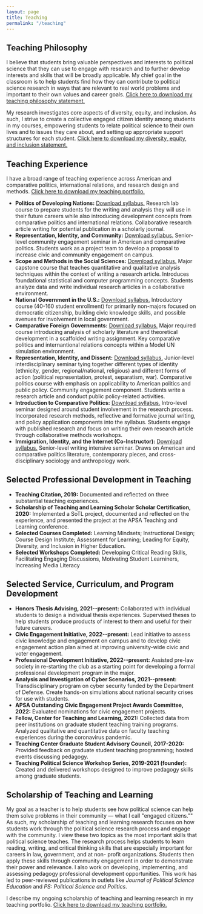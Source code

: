 ```yaml
---
layout: page
title: Teaching
permalink: "/teaching"
---
```


## Teaching Philosophy
I believe that students bring valuable perspectives and interests to political science that they can use to engage with research and to further develop interests and skills that will be broadly applicable. My chief goal in the classroom is to help students find how they can contribute to political science research in ways that are relevant to real world problems and important to their own values and career goals. [Click here to download my teaching philosophy statement.](/files/OBrochta_Teaching.pdf)

My research investigates core aspects of diversity, equity, and inclusion. As such, I strive to create a collective engaged citizen identity among students in my courses, empowering students to relate political science to their own lives and to issues they care about, and setting up appropriate support structures for each student. [Click here to download my diversity, equity, and inclusion statement.](/files/OBrochta_Diversity.pdf)

## Teaching Experience
I have a broad range of teaching experience across American and comparative politics, international relations, and research design and methods. [Click here to download my teaching portfolio.](/files/OBrochtaTeachingPortfolio.pdf) <!-- [Click here to download my reflections on these teaching experiences.](/files/OBrochtaTeachingReflections.pdf) -->

* **Politics of Developing Nations:** [Download syllabus.](/files/Development.pdf) Research lab course to prepare students for the writing and analysis they will use in their future careers while also introducing development concepts from comparative politics and international relations. Collaborative research article writing for potential publication in a scholarly journal.
* **Representation, Identity, and Community:** [Download syllabus.](/files/RepresentationIdentityCommunity.pdf) Senior-level community engagement seminar in American and comparative politics. Students work as a project team to develop a proposal to increase civic and community engagement on campus.
* **Scope and Methods in the Social Sciences:** [Download syllabus.](/files/ScopeandMethods.pdf) Major capstone course that teaches quantitative and qualitative analysis techniques within the context of writing a research article. Introduces foundational statistical and computer programming concepts. Students analyze data and write individual research articles in a collaborative environment.
* **National Government in the U.S.:** [Download syllabus.](files/NationalGovernment.pdf) Introductory course (40-160 student enrollment) for primarily non-majors focused on democratic citizenship, building civic knowledge skills, and possible avenues for involvement in local government.
* **Comparative Foreign Governments:** [Download syllabus.](/files/ComparativeForeignGovernments.pdf) Major required course introducing analysis of scholarly literature and theoretical development in a scaffolded writing assignment. Key comparative politics and internantional relations concepts within a Model UN simulation environment.
* **Representation, Identity, and Dissent:** [Download syllabus.](/files/RepresentationIdentityDissent.pdf) Junior-level interdisciplinary seminar tying together different types of identity (ethnicity, gender, regional/national, religious) and different forms of action (political representation, protest, separatism, war). Comparative politics course with emphasis on applicability to American politics and public policy. Community engagement component. Students write a research article and conduct public policy-related activities.
* **Introduction to Comparative Politics:** [Download syllabus.](/files/IntroComparative.pdf) Intro-level seminar designed around student involvement in the research process. Incorporated research methods, reflective and formative journal writing, and policy application components into the syllabus. Students engage with published research and focus on writing their own research article through collaborative methods workshops.
* **Immigration, Identity, and the Internet (Co-Instructor):** [Download syllabus.](/files/ImmigrationIdentityInternet.pdf) Senior-level writing intensive seminar. Draws on American and comparative politics literature, contemporary pieces, and cross-disciplinary sociology and anthropology work.


## Selected Professional Development in Teaching
* **Teaching Citation, 2019:** Documented and reflected on three substantial teaching experiences.
* **Scholarship of Teaching and Learning Scholar Scholar Certification, 2020:** Implemented a SoTL project, documented and reflected on the experience, and presented the project at the APSA Teaching and Learning conference.
* **Selected Courses Completed:** Learning Mindsets; Instructional Design; Course Design Institute; Assessment for Learning; Leading for Equity, Diversity, and Inclusion in Higher Education.
* **Selected Workshops Completed:** Developing Critical Reading Skills, Facilitating Engaging Discussions, Motivating Student Learniners, Increasing Media Literacy

## Selected Service, Curriculum, and Program Development
* **Honors Thesis Advising, 2021--present:** Collaborated with individual students to design a individual thesis experiences. Supervised theses to help students produce products of interest to them and useful for their future careers. 
* **Civic Engagement Initiative, 2022--present:** Lead initiative to assess civic knowledge and engagement on campus and to develop civic engagement action plan aimed at improving university-wide civic and voter engagement.
* **Professional Development Initiative, 2022--present:** Assisted pre-law society in re-starting the club as a starting point for developing a formal professional development program in the major.
* **Analysis and Investigation of Cyber Scenarios, 2021--present:** Transdisciplinary program on cyber security funded by the Department of Defense. Create hands-on simulations about national security crises for use with students.
* **APSA Outstanding Civic Engagement Project Awards Committee, 2022:** Evaluated nominations for civic engagement projects.
* **Fellow, Center for Teaching and Learning, 2021:** Collected data from peer institutions on graduate student teaching training programs. Analyzed qualitative and quantitative data on faculty teaching experiences during the coronavirus pandemic.
* **Teaching Center Graduate Student Advisory Council, 2017-2020:** Provided feedback on graduate student teaching programming; hosted events discussing pedagogy.
* **Teaching Political Science Workshop Series, 2019-2021 (founder):** Created and delivered workshops designed to improve pedagogy skills among graduate students.



## Scholarship of Teaching and Learning
My goal as a teacher is to help students see how political science can help them solve problems in their community — what I call "engaged citizens."" As such, my scholarship of teaching and learning research focuses on how students work through the political science research process and engage with the community. I view these two topics as the most important skills that political science teaches. The research process helps students to learn reading, writing, and critical thinking skills that are especially important for careers in law, government, and at non- profit organizations. Students then apply these skills through community engagement in order to demonstrate their power and relevance. I also work on developing, implementing, and assessing pedagogy professional development opportunities. This work has led to peer-reviewed publications in outlets like <i>Journal of Political Science Education</i> and <i>PS: Political Science and Politics</i>.

I describe my ongoing scholarship of teaching and learning research in my teaching portfolio. [Click here to download my teaching portfolio.](/files/OBrochtaTeachingPortfolio.pdf)


